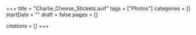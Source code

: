 +++
title = "Charlie_Cheese_Stickets.avif"
tags = ["Photos"]
categories = []
startDate = ""
draft = false
pages = []

citations = []
+++
